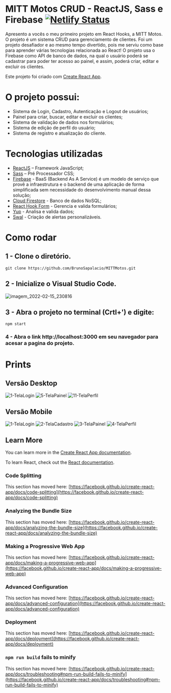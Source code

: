 # MITT Motos CRUD - ReactJS, Sass e Firebase [![Netlify Status](https://api.netlify.com/api/v1/badges/db120377-dec2-4f31-9553-4e95647bd747/deploy-status)](https://app.netlify.com/sites/mittmotos/deploys)

Apresento a vocês o meu primeiro projeto em React Hooks, a MITT Motos. O projeto é um sistema CRUD para gerenciamento de clientes. Foi um projeto desafiador e ao mesmo tempo divertido, pois me serviu como base para aprender várias tecnologias relacionada ao React! O projeto usa o Firebase como API de banco de dados, na qual o usuário poderá se cadastrar para poder ter acesso ao painel, e assim, poderá criar, editar e excluir os clientes. 

Este projeto foi criado com [Create React App](https://github.com/facebook/create-react-app).
# O projeto possui: 
- Sistema de Login, Cadastro, Autenticação e Logout de usuários; 
- Painel para criar, buscar, editar e excluir os clientes; 
- Sistema de validação de dados nos formulários; 
- Sistema de edição de perfil do usuário; 
- Sistema de registro e atualização do cliente.

# Tecnologias utilizadas
- [ReactJS](https://pt-br.reactjs.org/) – Framework JavaScript;
- [Sass](https://sass-lang.com/) – Pré Processador CSS;
- [Firebase](https://firebase.google.com/) - BaaS (Backend As A Service) é um modelo de serviço que provê a infraestrutura e o backend de uma aplicação de forma simplificada sem necessidade do desenvolvimento manual dessa solução; 
- [Cloud Firestore](https://firebase.google.com/products/firestore?hl=pt-br&gclid=Cj0KCQjw3eeXBhD7ARIsAHjssr9wNpPcR5qdcIwL2ZCGVcwOrwgyBNKueys3jXiXMGkFc_8IcLi-sU8aAr7IEALw_wcB&gclsrc=aw.ds) - Banco de dados NoSQL; 
- [React Hook Form](https://react-hook-form.com/) - Gerencia e valida formulários; 
- [Yup](https://www.npmjs.com/package/yup) - Analisa e valida dados; 
- [Swal](https://sweetalert2.github.io/) - Criação de alertas personalizáveis. 

# Como rodar

## 1 - Clone o diretório.
```shell
git clone https://github.com/BrunoSapalacio/MITTMotos.git
```
## 2 - Inicialize o Visual Studio Code.

![imagem_2022-02-15_230816](https://user-images.githubusercontent.com/64747697/154182802-2002da45-bf9e-483b-81c2-255474be9028.png)

## 3 - Abra o projeto no terminal (Crtl+') e digite:
```shell
npm start
```

### 4 - Abra o link http://localhost:3000 em seu navegador para acesar a pagina do projeto.

# Prints
## Versão Desktop
![1-TelaLogin](https://user-images.githubusercontent.com/64747697/184716362-504b4109-1b2e-42ec-8be2-7fb873bc5f9c.png)
![5-TelaPainel](https://user-images.githubusercontent.com/64747697/189012107-5ecc566b-5d17-419f-a9ba-7f9f992c255c.png)
![11-TelaPerfil](https://user-images.githubusercontent.com/64747697/189012109-8cb69512-5148-4654-8eb9-3be9b4a3c7d5.png)



## Versão Mobile
![1-TelaLogin](https://user-images.githubusercontent.com/64747697/189011743-651f11ba-1f6e-446d-84d1-13252d117818.png)
![2-TelaCadastro](https://user-images.githubusercontent.com/64747697/189011744-3ec6332e-45e7-497a-9924-8ca326e2fa7f.png)
![3-TelaPainel](https://user-images.githubusercontent.com/64747697/189012419-34b217ad-f8d6-45a2-aa3c-4ccead70fb51.png)
![4-TelaPerfil](https://user-images.githubusercontent.com/64747697/189011746-4c845729-7e67-463a-95c0-7a99956ccdf5.png)




## Learn More

You can learn more in the [Create React App documentation](https://facebook.github.io/create-react-app/docs/getting-started).

To learn React, check out the [React documentation](https://reactjs.org/).

### Code Splitting

This section has moved here: [https://facebook.github.io/create-react-app/docs/code-splitting](https://facebook.github.io/create-react-app/docs/code-splitting)

### Analyzing the Bundle Size

This section has moved here: [https://facebook.github.io/create-react-app/docs/analyzing-the-bundle-size](https://facebook.github.io/create-react-app/docs/analyzing-the-bundle-size)

### Making a Progressive Web App

This section has moved here: [https://facebook.github.io/create-react-app/docs/making-a-progressive-web-app](https://facebook.github.io/create-react-app/docs/making-a-progressive-web-app)

### Advanced Configuration

This section has moved here: [https://facebook.github.io/create-react-app/docs/advanced-configuration](https://facebook.github.io/create-react-app/docs/advanced-configuration)

### Deployment

This section has moved here: [https://facebook.github.io/create-react-app/docs/deployment](https://facebook.github.io/create-react-app/docs/deployment)

### `npm run build` fails to minify

This section has moved here: [https://facebook.github.io/create-react-app/docs/troubleshooting#npm-run-build-fails-to-minify](https://facebook.github.io/create-react-app/docs/troubleshooting#npm-run-build-fails-to-minify)
